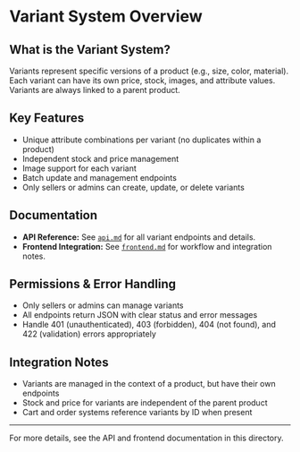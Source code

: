 # Variant System Overview

## What is the Variant System?
Variants represent specific versions of a product (e.g., size, color, material). Each variant can have its own price, stock, images, and attribute values. Variants are always linked to a parent product.

## Key Features
- Unique attribute combinations per variant (no duplicates within a product)
- Independent stock and price management
- Image support for each variant
- Batch update and management endpoints
- Only sellers or admins can create, update, or delete variants

## Documentation
- **API Reference:** See [`api.md`](./api.md) for all variant endpoints and details.
- **Frontend Integration:** See [`frontend.md`](./frontend.md) for workflow and integration notes.

## Permissions & Error Handling
- Only sellers or admins can manage variants
- All endpoints return JSON with clear status and error messages
- Handle 401 (unauthenticated), 403 (forbidden), 404 (not found), and 422 (validation) errors appropriately

## Integration Notes
- Variants are managed in the context of a product, but have their own endpoints
- Stock and price for variants are independent of the parent product
- Cart and order systems reference variants by ID when present

---

For more details, see the API and frontend documentation in this directory. 